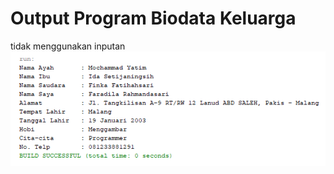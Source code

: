 # Output Program Biodata Keluarga
tidak menggunakan inputan
![alt text](https://github.com/FaradilaRahmandasari/BiodataKeluarga/blob/master/output.PNG)
